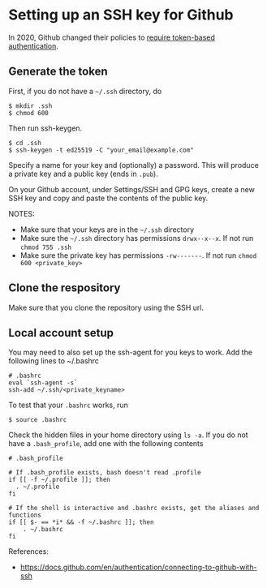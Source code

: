 # Setting up an SSH key for Github

In 2020, Github changed their policies to [require token-based authentication](https://github.blog/2020-12-15-token-authentication-requirements-for-git-operations/).

## Generate the token

First, if you do not have a `~/.ssh` directory, do

```
$ mkdir .ssh
$ chmod 600
```

Then run ssh-keygen.

```
$ cd .ssh
$ ssh-keygen -t ed25519 -C "your_email@example.com"
```

Specify a name for your key and (optionally) a password.
This will produce a private key and a public key (ends in `.pub`). 

On your Github account, under Settings/SSH and GPG keys, create a new SSH key and copy and paste the contents of the public key.

NOTES:
* Make sure that your keys are in the `~/.ssh` directory
* Make sure the `~/.ssh` directory has permissions `drwx--x--x`. If not run `chmod 755 .ssh`
* Make sure the private key has permissions `-rw-------`. If not run `chmod 600 <private_key>`

## Clone the respository

Make sure that you clone the repository using the SSH url. 

## Local account setup

You may need to also set up the ssh-agent for you keys to work. Add the following lines to ~/.bashrc

```
# .bashrc
eval `ssh-agent -s`
ssh-add ~/.ssh/<private_keyname>
```
To test that your `.bashrc` works, run

```
$ source .bashrc
```

Check the hidden files in your home directory using `ls -a`. If you do not have a `.bash_profile`, add one with the following contents

```
# .bash_profile

# If .bash_profile exists, bash doesn't read .profile
if [[ -f ~/.profile ]]; then
  . ~/.profile
fi

# If the shell is interactive and .bashrc exists, get the aliases and functions
if [[ $- == *i* && -f ~/.bashrc ]]; then
    . ~/.bashrc
fi
```

References:

* https://docs.github.com/en/authentication/connecting-to-github-with-ssh
